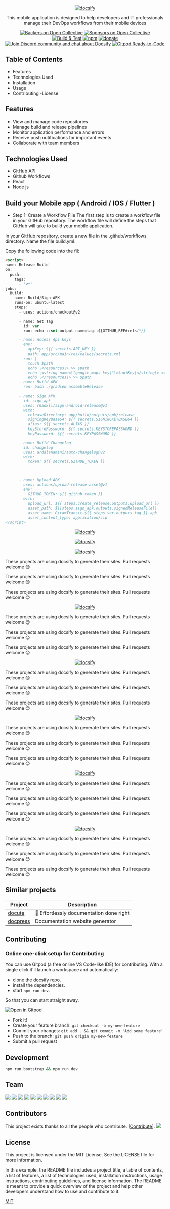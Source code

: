 <p align="center">
  <a href="https://docsify.js.org">
    <img alt="docsify" src="./docs/_media/Buildlabicon.png">
  </a>
</p>

<p align="center">
  This mobile application is designed to help developers and IT professionals manage their DevOps workflows from their mobile devices
</p>

<p align="center">
  <a href="#backers"><img alt="Backers on Open Collective" src="https://opencollective.com/docsify/backers/badge.svg?style=flat-square"></a>
  <a href="#sponsors">
    <img alt="Sponsors on Open Collective" src="https://opencollective.com/docsify/sponsors/badge.svg?style=flat-square"></a>
  <a href="https://github.com/docsifyjs/docsify/actions/workflows/test.yml"><img src="https://github.com/docsifyjs/docsify/actions/workflows/test.yml/badge.svg" alt="Build & Test"></a>
  <a href="https://www.npmjs.com/package/docsify"><img alt="npm" src="https://img.shields.io/npm/v/docsify.svg?style=flat-square"></a>
  <a href="https://github.com/QingWei-Li/donate"><img alt="donate" src="https://img.shields.io/badge/%24-donate-ff69b4.svg?style=flat-square"></a>
  <a href="https://discord.gg/3NwKFyR"><img alt="Join Discord community and chat about Docsify" src="https://img.shields.io/discord/713647066802421792.svg?label=&logo=discord&logoColor=ffffff&color=7389D8&labelColor=6A7EC2&cacheSeconds=60"></a>
  <a href="https://gitpod.io/#https://github.com/docsifyjs/docsify"><img src="https://img.shields.io/badge/Gitpod-ready--to--code-blue?logo=gitpod" alt="Gitpod Ready-to-Code"></a>
</p>




## Table of Contents

- Features
- Technologies Used
- Installation
- Usage
- Contributing
 -License
 
 
 ## Features
 
- View and manage code repositories
- Manage build and release pipelines
- Monitor application performance and errors
- Receive push notifications for important events
- Collaborate with team members


## Technologies Used

- GitHub API
- Github Workflows
- React
- Node js




## Build your Mobile app ( Android / IOS / Flutter )

- Step 1: Create a Workflow File
The first step is to create a workflow file in your GitHub repository. The workflow file will define the steps that GitHub will take to build your mobile application.

In your GitHub repository, create a new file in the .github/workflows directory. Name the file build.yml.

Copy the following code into the fil:

```html
<script>
name: Release Build
on:
  push:
    tags:
      - 'v*'
jobs:
  Build:
    name: Build/Sign APK
    runs-on: ubuntu-latest
    steps:
      - uses: actions/checkout@v2

      - name: Get Tag
        id: var
        run: echo ::set-output name=tag::${GITHUB_REF#refs/*/}

      - name: Access Api keys
        env:
          apiKey: ${{ secrets.API_KEY }}
          path: app/src/main/res/values/secrets.xml
        run: |
          touch $path
          echo \<resources\> >> $path
          echo \<string name=\"google_maps_key\"\>$apiKey\</string\> >> $path
          echo \</resources\> >> $path
      - name: Build APK
        run: bash ./gradlew assembleRelease

      - name: Sign APK
        id: sign_apk
        uses: r0adkll/sign-android-release@v1
        with:
          releaseDirectory: app/build/outputs/apk/release
          signingKeyBase64: ${{ secrets.SIGNINGKEYBASE64 }}
          alias: ${{ secrets.ALIAS }}
          keyStorePassword: ${{ secrets.KEYSTOREPASSWORD }}
          keyPassword: ${{ secrets.KEYPASSWORD }}

      - name: Build Changelog
        id: changelog
        uses: ardalanamini/auto-changelog@v2
        with:
          token: ${{ secrets.GITHUB_TOKEN }}

     

      - name: Upload APK
        uses: actions/upload-release-asset@v1
        env:
          GITHUB_TOKEN: ${{ github.token }}
        with:
          upload_url: ${{ steps.create_release.outputs.upload_url }}
          asset_path: ${{steps.sign_apk.outputs.signedReleaseFile}}
          asset_name: GitamTransit-${{ steps.var.outputs.tag }}.apk
          asset_content_type: application/zip
</script>
```


<p align="center">
  <a href="https://docsify.js.org">
    <img alt="docsify" src="./docs/_media/githubv1.png">
  </a>
</p>


<p align="center">
  <a href="https://docsify.js.org">
    <img alt="docsify" src="./docs/_media/githubv2.png">
  </a>
</p>


<p align="center">
  <a href="https://docsify.js.org">
    <img alt="docsify" src="./docs/_media/githubv5.png">
  </a>
</p>

These projects are using docsify to generate their sites. Pull requests welcome :blush:

These projects are using docsify to generate their sites. Pull requests welcome :blush:


These projects are using docsify to generate their sites. Pull requests welcome :blush:

<p align="center">
  <a href="https://docsify.js.org">
    <img alt="docsify" src="./docs/_media/buildlabv1.png">
  </a>
</p>

These projects are using docsify to generate their sites. Pull requests welcome :blush:

These projects are using docsify to generate their sites. Pull requests welcome :blush:


These projects are using docsify to generate their sites. Pull requests welcome :blush:

<p align="center">
  <a href="https://docsify.js.org">
    <img alt="docsify" src="./docs/_media/buildlabv2.png">
  </a>
</p>


These projects are using docsify to generate their sites. Pull requests welcome :blush:

These projects are using docsify to generate their sites. Pull requests welcome :blush:


These projects are using docsify to generate their sites. Pull requests welcome :blush:

<p align="center">
  <a href="https://docsify.js.org">
    <img alt="docsify" src="./docs/_media/buildlabv3.png">
  </a>
</p>


These projects are using docsify to generate their sites. Pull requests welcome :blush:

These projects are using docsify to generate their sites. Pull requests welcome :blush:


These projects are using docsify to generate their sites. Pull requests welcome :blush:
<p align="center">
  <a href="https://docsify.js.org">
    <img alt="docsify" src="./docs/_media/buildlabv4.png">
  </a>
</p>


These projects are using docsify to generate their sites. Pull requests welcome :blush:

These projects are using docsify to generate their sites. Pull requests welcome :blush:


These projects are using docsify to generate their sites. Pull requests welcome :blush:
<p align="center">
  <a href="https://docsify.js.org">
    <img alt="docsify" src="./docs/_media/buildlabv5.png">
  </a>
</p>


These projects are using docsify to generate their sites. Pull requests welcome :blush:

These projects are using docsify to generate their sites. Pull requests welcome :blush:


These projects are using docsify to generate their sites. Pull requests welcome :blush:

## Similar projects

| Project                                          | Description                              |
| ------------------------------------------------ | ---------------------------------------- |
| [docute](https://github.com/egoist/docute)       | 📜 Effortlessly documentation done right |
| [docpress](https://github.com/docpress/docpress) | Documentation website generator          |

## Contributing

### Online one-click setup for Contributing

You can use Gitpod (a free online VS Code-like IDE) for contributing. With a single click it'll launch a workspace and automatically:

- clone the docsify repo.
- install the dependencies.
- start `npm run dev`.

So that you can start straight away.

[![Open in Gitpod](https://gitpod.io/button/open-in-gitpod.svg)](https://gitpod.io/#https://github.com/docsifyjs/docsify)

- Fork it!
- Create your feature branch: `git checkout -b my-new-feature`
- Commit your changes: `git add . && git commit -m 'Add some feature'`
- Push to the branch: `git push origin my-new-feature`
- Submit a pull request

## Development

```bash
npm run bootstrap && npm run dev
```



## Team


<a href="https://opencollective.com/docsify/silver-sponsors/0/website" target="_blank"><img src="https://opencollective.com/docsify/silver-sponsors/0/avatar.svg"></a>
<a href="https://opencollective.com/docsify/silver-sponsors/1/website" target="_blank"><img src="https://opencollective.com/docsify/silver-sponsors/1/avatar.svg"></a>
<a href="https://opencollective.com/docsify/silver-sponsors/2/website" target="_blank"><img src="https://opencollective.com/docsify/silver-sponsors/2/avatar.svg"></a>
<a href="https://opencollective.com/docsify/silver-sponsors/3/website" target="_blank"><img src="https://opencollective.com/docsify/silver-sponsors/3/avatar.svg"></a>
<a href="https://opencollective.com/docsify/silver-sponsors/4/website" target="_blank"><img src="https://opencollective.com/docsify/silver-sponsors/4/avatar.svg"></a>
<a href="https://opencollective.com/docsify/silver-sponsors/5/website" target="_blank"><img src="https://opencollective.com/docsify/silver-sponsors/5/avatar.svg"></a>
<a href="https://opencollective.com/docsify/silver-sponsors/6/website" target="_blank"><img src="https://opencollective.com/docsify/silver-sponsors/6/avatar.svg"></a>
<a href="https://opencollective.com/docsify/silver-sponsors/7/website" target="_blank"><img src="https://opencollective.com/docsify/silver-sponsors/7/avatar.svg"></a>
<a href="https://opencollective.com/docsify/silver-sponsors/8/website" target="_blank"><img src="https://opencollective.com/docsify/silver-sponsors/8/avatar.svg"></a>
<a href="https://opencollective.com/docsify/silver-sponsors/9/website" target="_blank"><img src="https://opencollective.com/docsify/silver-sponsors/9/avatar.svg"></a>

## Contributors

This project exists thanks to all the people who contribute. [[Contribute](CONTRIBUTING.md)].
<a href="https://github.com/docsifyjs/docsify/graphs/contributors"><img src="https://opencollective.com/docsify/contributors.svg?width=890" /></a>

## License
This project is licensed under the MIT License. See the LICENSE file for more information.

In this example, the README file includes a project title, a table of contents, a list of features, a list of technologies used, installation instructions, usage instructions, contributing guidelines, and license information. The README is meant to provide a quick overview of the project and help other developers understand how to use and contribute to it.

[MIT](LICENSE)

